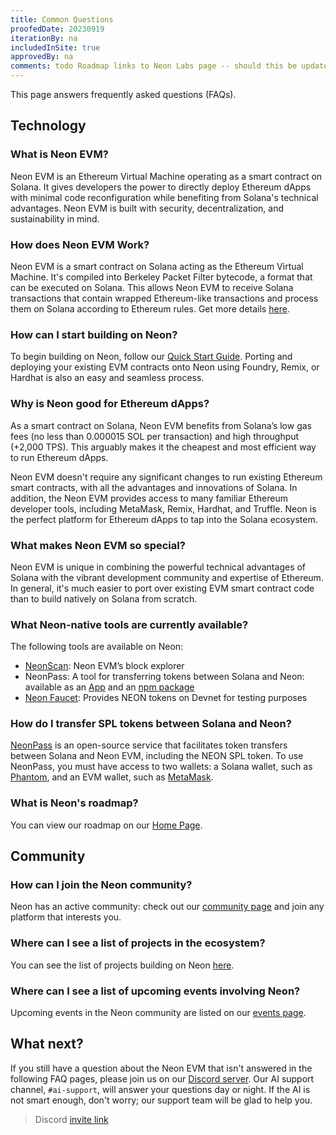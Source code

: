 ```yaml
---
title: Common Questions
proofedDate: 20230919
iterationBy: na
includedInSite: true
approvedBy: na
comments: todo Roadmap links to Neon Labs page -- should this be updated to EVM site (issue is that roadmap there is on landing page and has no unique URL to link user to). todo? core dev Anton has asked for BPF to be removed from articles in the past -- what is the status on this?
---
```


This page answers frequently asked questions (FAQs).

## Technology

### What is Neon EVM?

Neon EVM is an Ethereum Virtual Machine operating as a smart contract on Solana. It gives developers the power to directly deploy Ethereum dApps with minimal code reconfiguration while benefiting from Solana's technical advantages. Neon EVM is built with security, decentralization, and sustainability in mind.

### How does Neon EVM Work?

Neon EVM is a smart contract on Solana acting as the Ethereum Virtual Machine. It's compiled into Berkeley Packet Filter bytecode, a format that can be executed on Solana. This allows Neon EVM to receive Solana transactions that contain wrapped Ethereum-like transactions and process them on Solana according to Ethereum rules. Get more details [here](https://neonevm.org/docs/about/how_it_works).

### How can I start building on Neon?

To begin building on Neon, follow our [Quick Start Guide](/docs/quick_start). Porting and deploying your existing EVM contracts onto Neon using Foundry, Remix, or Hardhat is also an easy and seamless process.


### Why is Neon good for Ethereum dApps?

As a smart contract on Solana, Neon EVM benefits from Solana’s low gas fees (no less than 0.000015 SOL per transaction) and high throughput (+2,000 TPS). This arguably makes it the cheapest and most efficient way to run Ethereum dApps.

Neon EVM doesn't require any significant changes to run existing Ethereum smart contracts, with all the advantages and innovations of Solana. In addition, the Neon EVM provides access to many familiar Ethereum developer tools, including MetaMask, Remix, Hardhat, and Truffle. Neon is the perfect platform for Ethereum dApps to tap into the Solana ecosystem.

### What makes Neon EVM so special?

Neon EVM is unique in combining the powerful technical advantages of Solana with the vibrant development community and expertise of Ethereum. In general, it's much easier to port over existing EVM smart contract code than to build natively on Solana from scratch.

### What Neon-native tools are currently available?

The following tools are available on Neon:

* [NeonScan](https://neonscan.org/): Neon EVM’s block explorer
* NeonPass: A tool for transferring tokens between Solana and Neon: available as an [App](https://neonpass.live/) and an [npm package](/docs/developing/integrate/neon_transfer)
* [Neon Faucet](https://neonfaucet.org/): Provides NEON tokens on Devnet for testing purposes


### How do I transfer SPL tokens between Solana and Neon?

[NeonPass](/docs/token_transferring/neonpass_usage) is an open-source service that facilitates token transfers between Solana and Neon EVM, including the NEON SPL token. To use NeonPass, you must have access to two wallets: a Solana wallet, such as [Phantom](https://phantom.app/download), and an EVM wallet, such as [MetaMask](https://metamask.io/).

### What is Neon's roadmap?

You can view our roadmap on our [Home Page](https://neon-labs.org/).

## Community

### How can I join the Neon community?

Neon has an active community: check out our [community page](https://neonevm.org/community) and join any platform that interests you.

### Where can I see a list of projects in the ecosystem?

You can see the list of projects building on Neon [here](https://neonevm.org/docs/about/neon_ecosystem).

### Where can I see a list of upcoming events involving Neon?

Upcoming events in the Neon community are listed on our [events page](https://neonevm.org/events). 

<!-- You can also sign up for Neon’s newsletter to stay in the loop. If an in-person Neon event is happening near you, why not come and say hello? -->

## What next?

If you still have a question about the Neon EVM that isn't answered in the following FAQ pages, please join us on our [Discord server](https://discord.gg/neonevm). Our AI support channel, `#ai-support`, will answer your questions day or night. If the AI is not smart enough, don't worry; our support team will be glad to help you.

> Discord [invite link](https://discord.com/invite/ApZRBDqYcN)
